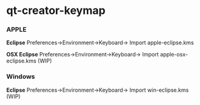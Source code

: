 # qt-creator-keymap

### APPLE 
**Eclipse** Preferences->Environment->Keyboard-> Import apple-eclipse.kms

**OSX Eclipse** Preferences->Environment->Keyboard-> Import apple-osx-eclipse.kms (WIP)

### Windows 
**Eclipse** Preferences->Environment->Keyboard-> Import win-eclipse.kms (WIP)
